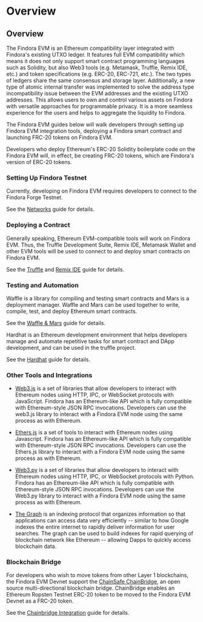 # Overview

## Overview

The Findora EVM is an Ethereum compatibility layer integrated with Findora's
existing UTXO ledger. It features full EVM compatibility which means it does not only support smart contract
programming languages such as Solidity, but also Web3 tools (e.g. Metamask, Truffle, Remix IDE, etc.) and token specifications (e.g. ERC-20, ERC-721, etc.). 
The two types of ledgers share the same consensus and storage layer. Additionally, a new type of atomic internal
transfer was implemented to solve the address type incompatibility issue between the EVM addresses and the
existing UTXO addresses. This allows users to own and control various assets on Findora with versatile approaches for programmable privacy.
It is a more seamless experience for the users and helps to aggregate the liquidity to Findora.  


[//]: # (TODO add a figure here.)

The Findora EVM guides below will walk developers through setting up Findora EVM integration tools,
deploying a Findora smart contract and launching FRC-20 tokens on Findora EVM.

Developers who deploy Ethereum's ERC-20 Solidity boilerplate code on the Findora EVM will, in effect, be creating FRC-20 tokens, which are Findora's version of ERC-20 tokens.

### Setting Up Findora Testnet

Currently, developing on Findora EVM requires developers to connect to the Findora Forge Testnet. 

See the [Networks](02-network.md) guide for details.

### Deploying a Contract

Generally speaking, Ethereum EVM-compatible tools will work on Findora EVM. Thus, the Truffle Development Suite, Remix IDE, Metamask Wallet and other EVM tools will be used to connect to and deploy smart contracts on Findora EVM. 

See the [Truffle](06-truffle.md) and  [Remix IDE](05-remix.md) guide for details.

### Testing and Automation

Waffle is a library for compiling and testing smart contracts and Mars is a deployment manager. Waffle and Mars can be used together to write, compile, test, and deploy Ethereum smart contracts. 

See the [Waffle & Mars](08-waffle-mars.md) guide for details.

Hardhat is an Ethereum development environment that helps developers manage and automate repetitive tasks for smart contract and DApp development, and can be used in the truffle project. 

See the [Hardhat](07-hardhat.md) guide for details.

### Other Tools and Integrations

* [Web3.js](https://web3js.readthedocs.io/) is a set of libraries that allow developers to interact with Ethereum nodes using HTTP, IPC, or WebSocket protocols with JavaScript. Findora has an Ethereum-like API which is fully compatible with Ethereum-style JSON RPC invocations. Developers can use the web3.js library to interact with a Findora EVM node using the same process as with Ethereum.

* [Ethers.js](https://docs.ethers.io/v5/) is a set of tools to interact with Ethereum nodes using Javascript. Findora has an Ethereum-like API which is fully compatible with Ethereum-style JSON RPC invocations. Developers can use the Ethers.js library to interact with a Findora EVM node using the same process as with Ethereum.

* [Web3.py](https://web3py.readthedocs.io/) is a set of libraries that allow developers to interact with Ethereum nodes using HTTP, IPC, or WebSocket protocols with Python. Findora has an Ethereum-like API which is fully compatible with Ethereum-style JSON RPC invocations. Developers can use the Web3.py library to interact with a Findora EVM node using the same process as with Ethereum.

* [The Graph](https://thegraph.com/docs/about/introduction#what-the-graph-is) is an indexing protocol that organizes information so that applications can access data very efficiently -- similar to how Google indexes the entire internet to rapidly deliver information for user searches. The graph can be used to build indexes for rapid querying of blockchain network like Ethereum -- allowing Dapps to quickly access blockchain data.


### Blockchain Bridge

For developers who wish to move tokens from other Layer 1 blockchains, the Findora EVM Devnet support the [ChainSafe ChainBridge](https://github.com/ChainSafe/ChainBridge), an open source multi-directional blockchain bridge. ChainBridge enables an Ethereum Ropsten Testnet ERC-20 token to be moved to the Findora EVM Devnet as a FRC-20 token.

See the [Chainbridge Integration](11-chainbridge.md) guide for details.
